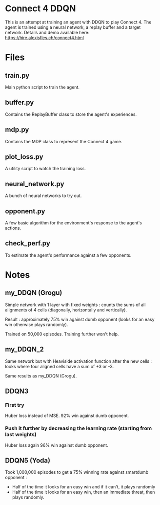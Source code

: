 # Connect 4 DDQN

This is an attempt at training an agent with DDQN to play Connect 4. The agent is trained using a neural network, a replay buffer and a target network. Details and demo available here:
https://hire.alexisfles.ch/connect4.html

# Files

## train.py
Main python script to train the agent.

## buffer.py
Contains the ReplayBuffer class to store the agent's experiences.

## mdp.py
Contains the MDP class to represent the Connect 4 game.

## plot_loss.py
A utility script to watch the training loss.

## neural_network.py
A bunch of neural networks to try out.

## opponent.py
A few basic algorithm for the environment's response to the agent's actions.

## check_perf.py
To estimate the agent's performance against a few opponents.


# Notes

## my_DDQN (Grogu)
Simple network with 1 layer with fixed weights :
counts the sums of all alignments of 4  cells (diagonally, horizontally and vertically).

Result : approximately 75% win against dumb opponent (looks for an easy win otherwise plays randomly).

Trained on 50,000 episodes. Training further won't help.


## my_DDQN_2
Same network but with Heaviside activation function after the new cells :
looks where four aligned cells have a sum of +3 or -3.

Same results as my_DDQN (Grogu).


## DDQN3

### First try
Huber loss instead of MSE.
92% win against dumb opponent.

### Push it further by decreasing the learning rate (starting from last weights)
Huber loss again
96% win against dumb opponent.


## DDQN5 (Yoda)

Took 1,000,000 episodes to get a 75% winning rate against smartdumb opponent :
- Half of the time it looks for an easy win and if it can't, it plays randomly
- Half of the time it looks for an easy win, then an immediate threat, then plays randomly.